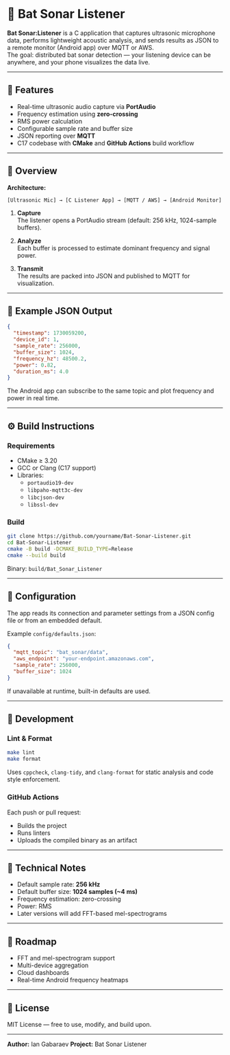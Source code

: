 # 🦇 Bat Sonar Listener

**Bat Sonar:Listener** is a C application that captures ultrasonic microphone data, performs lightweight acoustic
analysis, and sends results as JSON to a remote monitor (Android app) over MQTT or AWS.  
The goal: distributed bat sonar detection — your listening device can be anywhere, and your phone visualizes the data
live.

---

## 🚀 Features

- Real-time ultrasonic audio capture via **PortAudio**
- Frequency estimation using **zero-crossing**
- RMS power calculation
- Configurable sample rate and buffer size
- JSON reporting over **MQTT**
- C17 codebase with **CMake** and **GitHub Actions** build workflow

---

## 🧠 Overview

**Architecture:**

```
[Ultrasonic Mic] → [C Listener App] → [MQTT / AWS] → [Android Monitor]
```

1. **Capture**  
   The listener opens a PortAudio stream (default: 256 kHz, 1024-sample buffers).

2. **Analyze**  
   Each buffer is processed to estimate dominant frequency and signal power.

3. **Transmit**  
   The results are packed into JSON and published to MQTT for visualization.

---

## 🧉 Example JSON Output

```json
{
  "timestamp": 1730059200,
  "device_id": 1,
  "sample_rate": 256000,
  "buffer_size": 1024,
  "frequency_hz": 48500.2,
  "power": 0.82,
  "duration_ms": 4.0
}
```

The Android app can subscribe to the same topic and plot frequency and power in real time.

---

## ⚙️ Build Instructions

### Requirements

- CMake ≥ 3.20
- GCC or Clang (C17 support)
- Libraries:
    - `portaudio19-dev`
    - `libpaho-mqtt3c-dev`
    - `libcjson-dev`
    - `libssl-dev`

### Build

```bash
git clone https://github.com/yourname/Bat-Sonar-Listener.git
cd Bat-Sonar-Listener
cmake -B build -DCMAKE_BUILD_TYPE=Release
cmake --build build
```

Binary: `build/Bat_Sonar_Listener`

---

## 🧾 Configuration

The app reads its connection and parameter settings from a JSON config file or from an embedded default.

Example `config/defaults.json`:

```json
{
  "mqtt_topic": "bat_sonar/data",
  "aws_endpoint": "your-endpoint.amazonaws.com",
  "sample_rate": 256000,
  "buffer_size": 1024
}
```

If unavailable at runtime, built-in defaults are used.

---

## 🧮 Development

### Lint & Format

```bash
make lint
make format
```

Uses `cppcheck`, `clang-tidy`, and `clang-format` for static analysis and code style enforcement.

### GitHub Actions

Each push or pull request:

- Builds the project
- Runs linters
- Uploads the compiled binary as an artifact

---

## 🧮 Technical Notes

- Default sample rate: **256 kHz**
- Default buffer size: **1024 samples (~4 ms)**
- Frequency estimation: zero-crossing
- Power: RMS
- Later versions will add FFT-based mel-spectrograms

---

## 🦇 Roadmap

- FFT and mel-spectrogram support
- Multi-device aggregation
- Cloud dashboards
- Real-time Android frequency heatmaps

---

## 📜 License

MIT License — free to use, modify, and build upon.

---

**Author:** Ian Gabaraev
**Project:** Bat Sonar Listener
